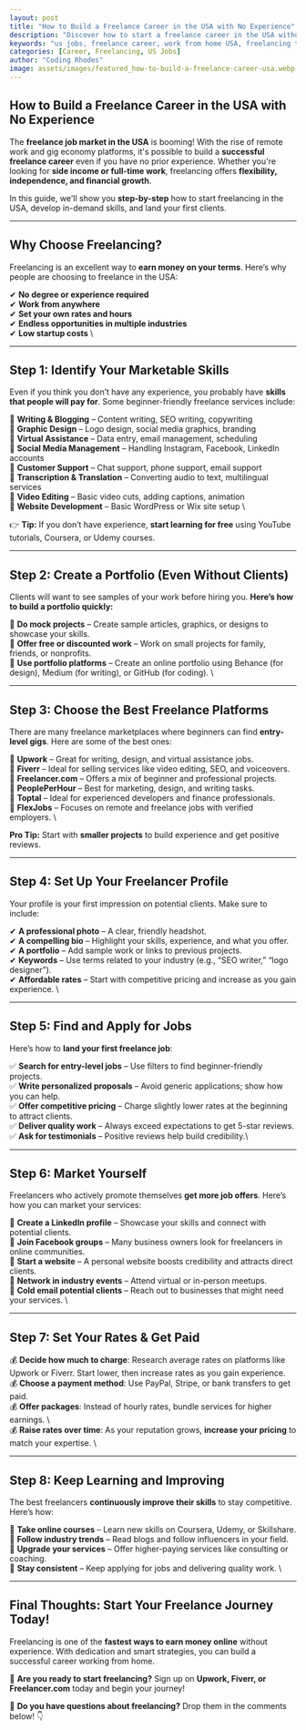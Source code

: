 ```yaml
---
layout: post
title: "How to Build a Freelance Career in the USA with No Experience"
description: "Discover how to start a freelance career in the USA without prior experience. Learn the best platforms, skills, and strategies to succeed in the gig economy."
keywords: "us jobs, freelance career, work from home USA, freelancing tips, beginner freelancers, gig economy, remote work"
categories: [Career, Freelancing, US Jobs]
author: "Coding Rhodes"
image: assets/images/featured_how-to-build-a-freelance-career-usa.webp
---
```


## **How to Build a Freelance Career in the USA with No Experience**

The **freelance job market in the USA** is booming! With the rise of remote work and gig economy platforms, it's possible to build a **successful freelance career** even if you have no prior experience. Whether you're looking for **side income or full-time work**, freelancing offers **flexibility, independence, and financial growth**.

In this guide, we'll show you **step-by-step** how to start freelancing in the USA, develop in-demand skills, and land your first clients.

---

## **Why Choose Freelancing?**

Freelancing is an excellent way to **earn money on your terms**. Here’s why people are choosing to freelance in the USA:

✔ **No degree or experience required**   \
✔ **Work from anywhere**   \
✔ **Set your own rates and hours**   \
✔ **Endless opportunities in multiple industries**   \
✔ **Low startup costs**   \

---

## **Step 1: Identify Your Marketable Skills**

Even if you think you don’t have any experience, you probably have **skills that people will pay for**. Some beginner-friendly freelance services include:

🔹 **Writing & Blogging** – Content writing, SEO writing, copywriting  \
🔹 **Graphic Design** – Logo design, social media graphics, branding  \
🔹 **Virtual Assistance** – Data entry, email management, scheduling  \
🔹 **Social Media Management** – Handling Instagram, Facebook, LinkedIn accounts  \
🔹 **Customer Support** – Chat support, phone support, email support  \
🔹 **Transcription & Translation** – Converting audio to text, multilingual services  \
🔹 **Video Editing** – Basic video cuts, adding captions, animation  \
🔹 **Website Development** – Basic WordPress or Wix site setup  \

👉 **Tip:** If you don’t have experience, **start learning for free** using YouTube tutorials, Coursera, or Udemy courses.

---

## **Step 2: Create a Portfolio (Even Without Clients)**

Clients will want to see samples of your work before hiring you. **Here’s how to build a portfolio quickly:**

📌 **Do mock projects** – Create sample articles, graphics, or designs to showcase your skills.   \
📌 **Offer free or discounted work** – Work on small projects for family, friends, or nonprofits.   \
📌 **Use portfolio platforms** – Create an online portfolio using Behance (for design), Medium (for writing), or GitHub (for coding). \

---

## **Step 3: Choose the Best Freelance Platforms**

There are many freelance marketplaces where beginners can find **entry-level gigs**. Here are some of the best ones:

🌟 **Upwork** – Great for writing, design, and virtual assistance jobs.  \
🌟 **Fiverr** – Ideal for selling services like video editing, SEO, and voiceovers.  \
🌟 **Freelancer.com** – Offers a mix of beginner and professional projects.  \
🌟 **PeoplePerHour** – Best for marketing, design, and writing tasks.  \
🌟 **Toptal** – Ideal for experienced developers and finance professionals.  \
🌟 **FlexJobs** – Focuses on remote and freelance jobs with verified employers.  \

**Pro Tip:** Start with **smaller projects** to build experience and get positive reviews.

---

## **Step 4: Set Up Your Freelancer Profile**

Your profile is your first impression on potential clients. Make sure to include:

✔ **A professional photo** – A clear, friendly headshot.   \
✔ **A compelling bio** – Highlight your skills, experience, and what you offer.   \
✔ **A portfolio** – Add sample work or links to previous projects.   \
✔ **Keywords** – Use terms related to your industry (e.g., “SEO writer,” “logo designer”).   \
✔ **Affordable rates** – Start with competitive pricing and increase as you gain experience. \

---

## **Step 5: Find and Apply for Jobs**

Here’s how to **land your first freelance job**:

✅ **Search for entry-level jobs** – Use filters to find beginner-friendly projects.  \
✅ **Write personalized proposals** – Avoid generic applications; show how you can help.  \
✅ **Offer competitive pricing** – Charge slightly lower rates at the beginning to attract clients.  \
✅ **Deliver quality work** – Always exceed expectations to get 5-star reviews.  \
✅ **Ask for testimonials** – Positive reviews help build credibility.\

---

## **Step 6: Market Yourself**

Freelancers who actively promote themselves **get more job offers**. Here’s how you can market your services:

📌 **Create a LinkedIn profile** – Showcase your skills and connect with potential clients.   \
📌 **Join Facebook groups** – Many business owners look for freelancers in online communities.   \
📌 **Start a website** – A personal website boosts credibility and attracts direct clients.   \
📌 **Network in industry events** – Attend virtual or in-person meetups.   \
📌 **Cold email potential clients** – Reach out to businesses that might need your services. \

---

## **Step 7: Set Your Rates & Get Paid**

💰 **Decide how much to charge**: Research average rates on platforms like Upwork or Fiverr. Start lower, then increase rates as you gain experience.  \
💰 **Choose a payment method**: Use PayPal, Stripe, or bank transfers to get paid.  \
💰 **Offer packages**: Instead of hourly rates, bundle services for higher earnings. \  
💰 **Raise rates over time**: As your reputation grows, **increase your pricing** to match your expertise. \

---

## **Step 8: Keep Learning and Improving**

The best freelancers **continuously improve their skills** to stay competitive. Here’s how:

🎯 **Take online courses** – Learn new skills on Coursera, Udemy, or Skillshare.   \
🎯 **Follow industry trends** – Read blogs and follow influencers in your field.   \
🎯 **Upgrade your services** – Offer higher-paying services like consulting or coaching.   \
🎯 **Stay consistent** – Keep applying for jobs and delivering quality work. \

---

## **Final Thoughts: Start Your Freelance Journey Today!**

Freelancing is one of the **fastest ways to earn money online** without experience. With dedication and smart strategies, you can build a successful career working from home.

🚀 **Are you ready to start freelancing?** Sign up on **Upwork, Fiverr, or Freelancer.com** today and begin your journey!

💬 **Do you have questions about freelancing?** Drop them in the comments below! 👇

